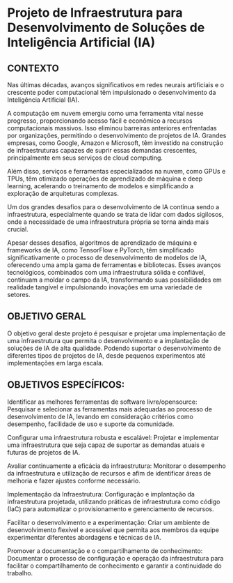 # Projeto de Infraestrutura para Desenvolvimento de Soluções de Inteligência Artificial (IA)
## CONTEXTO
Nas últimas décadas, avanços significativos em redes neurais artificiais e o crescente poder computacional têm impulsionado o desenvolvimento da Inteligência Artificial (IA).

A computação em nuvem emergiu como uma ferramenta vital nesse progresso, proporcionando acesso fácil e econômico a recursos computacionais massivos. Isso eliminou barreiras anteriores enfrentadas por organizações, permitindo o desenvolvimento de projetos de IA. Grandes empresas, como Google, Amazon e Microsoft, têm investido na construção de infraestruturas capazes de suprir essas demandas crescentes, principalmente em seus serviços de cloud computing.

Além disso, serviços e ferramentas especializados na nuvem, como GPUs e TPUs, têm otimizado operações de aprendizado de máquina e deep learning, acelerando o treinamento de modelos e simplificando a exploração de arquiteturas complexas.

Um dos grandes desafios para o desenvolvimento de IA continua sendo a infraestrutura, especialmente quando se trata de lidar com dados sigilosos, onde a necessidade de uma infraestrutura própria se torna ainda mais crucial.

Apesar desses desafios, algoritmos de aprendizado de máquina e frameworks de IA, como TensorFlow e PyTorch, têm simplificado significativamente o processo de desenvolvimento de modelos de IA, oferecendo uma ampla gama de ferramentas e bibliotecas. Esses avanços tecnológicos, combinados com uma infraestrutura sólida e confiável, continuam a moldar o campo da IA, transformando suas possibilidades em realidade tangível e impulsionando inovações em uma variedade de setores.


## OBJETIVO GERAL
O objetivo geral deste projeto é pesquisar e  projetar uma implementação de  uma infraestrutura  que permita o desenvolvimento e a implantação de soluções de IA de alta qualidade. 
Podendo  suportar o desenvolvimento de diferentes tipos de projetos de IA, 
desde pequenos experimentos até implementações em larga escala.

## OBJETIVOS ESPECÍFICOS:

Identificar as melhores ferramentas de software livre/opensource: Pesquisar e selecionar as ferramentas mais adequadas ao processo de desenvolvimento de IA, levando em consideração critérios como desempenho, facilidade de uso e suporte da comunidade.

Configurar uma infraestrutura robusta e escalável: Projetar e implementar uma infraestrutura  que seja capaz de suportar as demandas atuais e futuras de projetos de IA.

Avaliar continuamente a eficácia da infraestrutura: Monitorar o desempenho da infraestrutura  e utilização de recursos e afim de  identificar áreas de melhoria e fazer ajustes conforme necessário.

Implementação da Infraestrutura: 
Configuração e implantação da infraestrutura projetada, utilizando práticas de infraestrutura como código (IaC) para automatizar o provisionamento e gerenciamento de recursos.

Facilitar o desenvolvimento e a experimentação: Criar um ambiente de desenvolvimento flexível e acessível que permita aos membros da equipe experimentar diferentes abordagens e técnicas de IA.

Promover a documentação e o compartilhamento de conhecimento: Documentar o processo de configuração e operação da infraestrutura para facilitar o compartilhamento de conhecimento e garantir a continuidade do trabalho.

